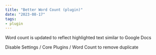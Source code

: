 ```yaml
---
title: "Better Word Count (plugin)"
date: "2023-08-17"
tags:
- plugin
---
```


Word count is updated to reflect highlighted text similar to Google Docs

Disable Settings / Core Plugins / Word Count to remove duplicate
